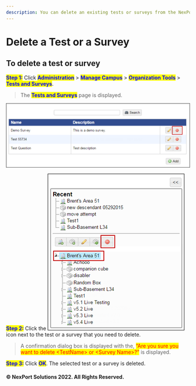 ```yaml
---
description: You can delete an existing tests or surveys from the NexPort Campus.
---
```


# Delete a Test or a Survey

## **To delete a test or survey**

<mark style="color:blue;">**Step 1:**</mark>  Click <mark style="color:blue;">**Administration**</mark> > <mark style="color:blue;">**Manage Campus**</mark> > <mark style="color:blue;">**Organization Tools**</mark> > <mark style="color:blue;">**Tests and Surveys**</mark>.

> The <mark style="color:blue;">**Tests and Surveys**</mark> page is displayed.

![](/.gitbook/assets/TestandSurvey_Delete_550x193.png)

<mark style="color:blue;">**Step 2:**</mark> Click the ![](/.gitbook/assets/Delete.png) icon next to the test or a survey that you need to delete.

> A confirmation dialog box is displayed with the, <mark style="color:red;background-color:yellow;">“Are you sure you want to delete \<TestName> or \<Survey Name>?”</mark> is displayed.

<mark style="color:blue;">**Step 3:**</mark> Click <mark style="color:blue;">**OK**</mark>.  The selected test or a survey is deleted.

#### © NexPort Solutions 2022. All Rights Reserved.
